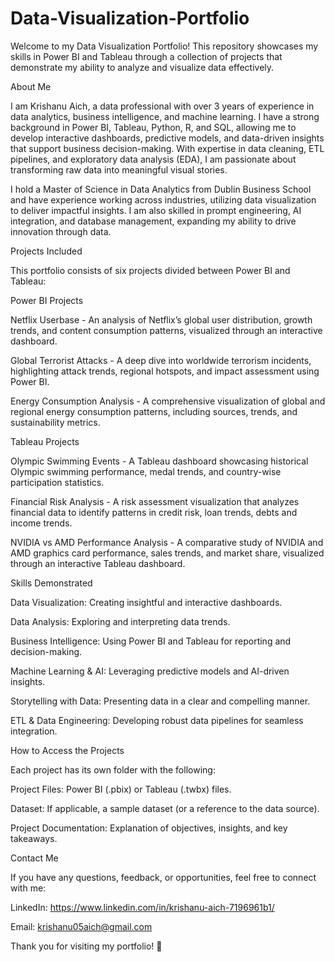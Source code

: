 # Data-Visualization-Portfolio

Welcome to my Data Visualization Portfolio! This repository showcases my skills in Power BI and Tableau through a collection of projects that demonstrate my ability to analyze and visualize data effectively.

About Me

I am Krishanu Aich, a data professional with over 3 years of experience in data analytics, business intelligence, and machine learning. I have a strong background in Power BI, Tableau, Python, R, and SQL, allowing me to develop interactive dashboards, predictive models, and data-driven insights that support business decision-making. With expertise in data cleaning, ETL pipelines, and exploratory data analysis (EDA), I am passionate about transforming raw data into meaningful visual stories.

I hold a Master of Science in Data Analytics from Dublin Business School and have experience working across industries, utilizing data visualization to deliver impactful insights. I am also skilled in prompt engineering, AI integration, and database management, expanding my ability to drive innovation through data.

Projects Included

This portfolio consists of six projects divided between Power BI and Tableau:

Power BI Projects

Netflix Userbase - An analysis of Netflix’s global user distribution, growth trends, and content consumption patterns, visualized through an interactive dashboard.

Global Terrorist Attacks - A deep dive into worldwide terrorism incidents, highlighting attack trends, regional hotspots, and impact assessment using Power BI.

Energy Consumption Analysis - A comprehensive visualization of global and regional energy consumption patterns, including sources, trends, and sustainability metrics.

Tableau Projects

Olympic Swimming Events - A Tableau dashboard showcasing historical Olympic swimming performance, medal trends, and country-wise participation statistics.

Financial Risk Analysis - A risk assessment visualization that analyzes financial data to identify patterns in credit risk, loan trends, debts and income trends.

NVIDIA vs AMD Performance Analysis - A comparative study of NVIDIA and AMD graphics card performance, sales trends, and market share, visualized through an interactive Tableau dashboard.

Skills Demonstrated

Data Visualization: Creating insightful and interactive dashboards.

Data Analysis: Exploring and interpreting data trends.

Business Intelligence: Using Power BI and Tableau for reporting and decision-making.

Machine Learning & AI: Leveraging predictive models and AI-driven insights.

Storytelling with Data: Presenting data in a clear and compelling manner.

ETL & Data Engineering: Developing robust data pipelines for seamless integration.

How to Access the Projects

Each project has its own folder with the following:

Project Files: Power BI (.pbix) or Tableau (.twbx) files.

Dataset: If applicable, a sample dataset (or a reference to the data source).

Project Documentation: Explanation of objectives, insights, and key takeaways.

Contact Me

If you have any questions, feedback, or opportunities, feel free to connect with me:

LinkedIn: https://www.linkedin.com/in/krishanu-aich-7196961b1/

Email: krishanu05aich@gmail.com

Thank you for visiting my portfolio! 🚀

